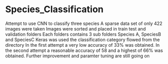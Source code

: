 # Species_Classification
Attempt to use CNN to classify three species
A sparse data set of only 422 images were taken
Images were sorted and placed in train test and validation folders
Each folders contains 3 sub folders Species A, SpeciesB and SpeciesC
Keras was used the classification category flowed from the directory
In the first attempt a very low accuracy of 33% was obtained.
In the second attempt a reasonable accuracy of 58 and a highest of 66% was obtained.
Further improvement and paramter tuning are still going on
